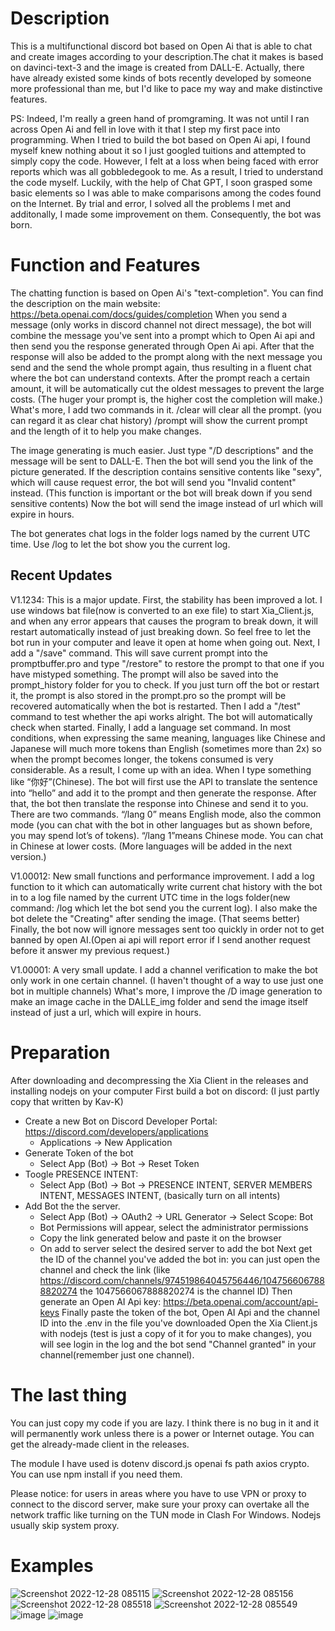 # Description
This is a multifunctional discord bot based on Open Ai that is able to chat and create images according to your description.The chat it makes is based on davinci-text-3 and the image is created from DALL-E.
Actually, there have already existed some kinds of bots recently developed by someone more professional than me, but I'd like to pace my way and make distinctive features.

PS: Indeed, I'm really a green hand of promgraming. It was not until I ran across Open Ai and fell in love with it that I step my first pace into programming. When I tried to build the bot based on Open Ai api, I found myself knew nothing about it so I just googled tuitions and attempted to simply copy the code. However, I felt at a loss when being faced with error reports which was all gobbledegook to me. As a result, I tried to understand the code myself. Luckily, with the help of Chat GPT, I soon grasped some basic elements so I was able to make comparisons among the codes found on the Internet. By trial and error, I solved all the problems I met and additonally, I made some improvement on them. Consequently, the bot was born.
# Function and Features
The chatting function is based on Open Ai's "text-completion". You can find the description on the main website: https://beta.openai.com/docs/guides/completion
When you send a message (only works in discord channel not direct message), the bot will combine the message you've sent into a prompt which to Open Ai api and then send you the response generated through Open Ai api. After that the response will also be added to the prompt along with the next message you send and the send the whole prompt again, thus resulting in a fluent chat where the bot can understand contexts. After the prompt reach a certain amount, it will be automatically cut the oldest messages to prevent the large costs. (The huger your prompt is, the higher cost the completion will make.) What's more, I add two commands in it. /clear will clear all the prompt. (you can regard it as clear chat history) /prompt will show the current prompt and the length of it to help you make changes.

The image generating is much easier. Just type "/D descriptions" and the message will be sent to DALL-E. Then the bot will send you the link of the picture generated.
If the description contains sensitive contents like "sexy", which will cause request error, the bot will send you "Invalid content" instead. (This function is important or the bot will break down if you send sensitive contents) Now the bot will send the image instead of url which will expire in hours.

The bot generates chat logs in the folder logs named by the current UTC time. Use /log to let the bot show you the current log.
## Recent Updates
V1.1234: This is a major update. First, the stability has been improved a lot. I use windows bat file(now is converted to an exe file) to start Xia_Client.js, and when any error appears that causes the program to break down, it will restart automatically instead of just breaking down. So feel free to let the bot run in your computer and leave it open at home when going out. Next, I add a "/save" command. This will save current prompt into the promptbuffer.pro and type "/restore" to restore the prompt to that one if you have mistyped something. The prompt will also be saved into the prompt_history folder for you to check. If you just turn off the bot or restart it, the prompt is also stored in the prompt.pro so the prompt will be recovered automatically when the bot is restarted. Then I add a "/test" command to test whether the api works alright. The bot will automatically check when started. Finally, I add a language set command. In most conditions, when expressing the same meaning, languages like Chinese and Japanese will much more tokens than English (sometimes more than 2x) so when the prompt becomes longer, the tokens consumed is very considerable. As a result, I come up with an idea. When I type something like “你好”(Chinese). The bot will first use the API to translate the sentence into “hello” and add it to the prompt and then generate the response. After that, the bot then translate the response into Chinese and send it to you. There are two commands. “/lang 0” means English mode, also the common mode (you can chat with the bot in other languages but as shown before, you may spend lot’s of tokens). “/lang 1”means Chinese mode. You can chat in Chinese at lower costs. (More languages will be added in the next version.)
 

V1.00012: New small functions and performance improvement. I add a log function to it which can automatically write current chat history with the bot in to a log file named by the current UTC time in the logs folder(new command: /log which let the bot send you the current log). I also make the bot delete the "Creating" after sending the image. (That seems better) Finally, the bot now will ignore messages sent too quickly in order not to get banned by open AI.(Open ai api will report error if I send another request before it answer my previous request.)

V1.00001: A very small update. I add a channel verification to make the bot only work in one certain channel. (I haven't thought of a way to use just one bot in multiple channels) What's more, I improve the /D image generation to make an image cache in the DALLE_img folder and send the image itself instead of just a url, which will expire in hours.
# Preparation
After downloading and decompressing the Xia Client in the releases and installing nodejs on your computer
First build a bot on discord:  (I just partly copy that written by Kav-K)
- Create a new Bot on Discord Developer Portal: https://discord.com/developers/applications
    - Applications -> New Application
- Generate Token of the bot
    - Select App (Bot) -> Bot -> Reset Token
- Toogle PRESENCE INTENT:
    - Select App (Bot) -> Bot -> PRESENCE INTENT, SERVER MEMBERS INTENT, MESSAGES INTENT, (basically turn on all intents)
- Add Bot the the server.
    - Select App (Bot) -> OAuth2 -> URL Generator -> Select Scope: Bot
    - Bot Permissions will appear, select the administrator permissions
    - Copy the link generated below and paste it on the browser
    - On add to server select the desired server to add the bot
Next get the ID of the channel you've added the bot in: you can just open the channel and check the link (like https://discord.com/channels/974519864045756446/1047566067888820274 the 1047566067888820274 is the channel ID)
Then generate an Open AI Api key: https://beta.openai.com/account/api-keys
Finally paste the token of the bot, Open AI Api and the channel ID into the .env in the file you've downloaded
Open the Xia Client.js with nodejs (test is just a copy of it for you to make changes), you will see login in the log and the bot send "Channel granted" in your channel(remember just one channel).
# The last thing
You can just copy my code if you are lazy. I think there is no bug in it and it will permanently work unless there is a power or Internet outage. You can get the already-made client in the releases.

The module I have used is dotenv discord.js openai fs path axios crypto. You can use npm install if you need them.

Please notice: for users in areas where you have to use VPN or proxy to connect to the discord server, make sure your proxy can overtake all the network traffic like turning on the TUN mode in Clash For Windows. Nodejs usually skip system proxy.
# Examples
![Screenshot 2022-12-28 085115](https://user-images.githubusercontent.com/105624127/209741504-52921352-f66f-4f27-916f-4052181efed3.png)
![Screenshot 2022-12-28 085156](https://user-images.githubusercontent.com/105624127/209741519-b30f808a-2b82-4b01-a1f4-b88a75b98ed2.png)
![Screenshot 2022-12-28 085518](https://user-images.githubusercontent.com/105624127/209741547-c64a6142-e7b1-4828-a64e-0a8fdfd2598f.png)
![Screenshot 2022-12-28 085549](https://user-images.githubusercontent.com/105624127/209741568-d10366d5-e4bd-43e0-8d19-03a4540e64a9.png)
![image](https://user-images.githubusercontent.com/105624127/209050419-6bd62689-367c-423d-9fcd-fb77b1fab145.png)
![image](https://user-images.githubusercontent.com/105624127/209050560-86df37f6-2596-4e41-ab1d-202476cebb72.png)
